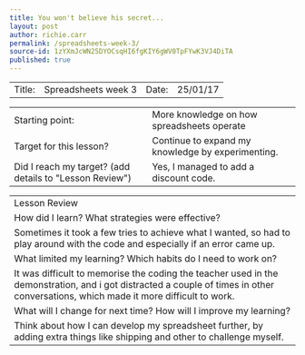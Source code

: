 ```yaml
---
title: You won't believe his secret...
layout: post
author: richie.carr
permalink: /spreadsheets-week-3/
source-id: 1zYXmJcWN25DYOCsqHI6fgKIY6gWV0TpFYwK3VJ4DiTA
published: true
---
```

<table>
  <tr>
    <td>Title:  </td>
    <td>Spreadsheets week 3
</td>
    <td> Date:  </td>
    <td>25/01/17
</td>
  </tr>
</table>


<table>
  <tr>
    <td>Starting point:</td>
    <td>More knowledge on how spreadsheets operate</td>
  </tr>
  <tr>
    <td>Target for this lesson?</td>
    <td>Continue to expand my knowledge by experimenting.</td>
  </tr>
  <tr>
    <td>Did I reach my target? 
(add details to "Lesson Review")</td>
    <td>Yes, I managed to add a discount code.</td>
  </tr>
</table>


<table>
  <tr>
    <td>Lesson Review</td>
  </tr>
  <tr>
    <td>How did I learn? What strategies were effective? </td>
  </tr>
  <tr>
    <td>Sometimes it took a few tries to achieve what I wanted, so had to play around with the code and especially if an error came up.</td>
  </tr>
  <tr>
    <td>What limited my learning? Which habits do I need to work on? </td>
  </tr>
  <tr>
    <td>It was difficult to memorise the coding the teacher used in the demonstration, and i got distracted a couple of times in other conversations, which made it more difficult to work.</td>
  </tr>
  <tr>
    <td>What will I change for next time? How will I improve my learning?</td>
  </tr>
  <tr>
    <td>Think about how I can develop my spreadsheet further, by adding extra things like shipping and other to challenge myself.
</td>
  </tr>
</table>


